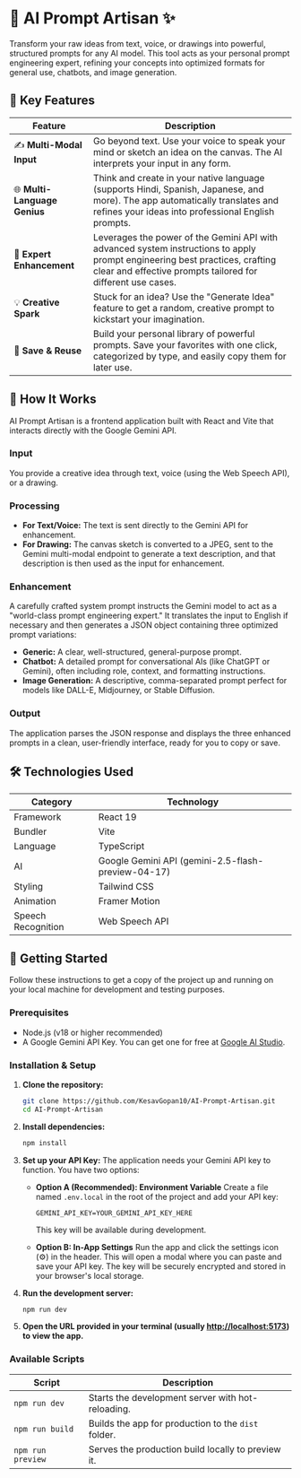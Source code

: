 
# 🎨 AI Prompt Artisan ✨

Transform your raw ideas from text, voice, or drawings into powerful, structured prompts for any AI model. This tool acts as your personal prompt engineering expert, refining your concepts into optimized formats for general use, chatbots, and image generation.
## 🚀 Key Features

| Feature | Description |
|---------|-------------|
| ✍️ **Multi-Modal Input** | Go beyond text. Use your voice to speak your mind or sketch an idea on the canvas. The AI interprets your input in any form. |
| 🌐 **Multi-Language Genius** | Think and create in your native language (supports Hindi, Spanish, Japanese, and more). The app automatically translates and refines your ideas into professional English prompts. |
| 🔮 **Expert Enhancement** | Leverages the power of the Gemini API with advanced system instructions to apply prompt engineering best practices, crafting clear and effective prompts tailored for different use cases. |
| 💡 **Creative Spark** | Stuck for an idea? Use the "Generate Idea" feature to get a random, creative prompt to kickstart your imagination. |
| 💾 **Save & Reuse** | Build your personal library of powerful prompts. Save your favorites with one click, categorized by type, and easily copy them for later use. |

## 🤔 How It Works

AI Prompt Artisan is a frontend application built with React and Vite that interacts directly with the Google Gemini API.

### Input
You provide a creative idea through text, voice (using the Web Speech API), or a drawing.

### Processing
- **For Text/Voice:** The text is sent directly to the Gemini API for enhancement.
- **For Drawing:** The canvas sketch is converted to a JPEG, sent to the Gemini multi-modal endpoint to generate a text description, and that description is then used as the input for enhancement.

### Enhancement
A carefully crafted system prompt instructs the Gemini model to act as a "world-class prompt engineering expert." It translates the input to English if necessary and then generates a JSON object containing three optimized prompt variations:
- **Generic:** A clear, well-structured, general-purpose prompt.
- **Chatbot:** A detailed prompt for conversational AIs (like ChatGPT or Gemini), often including role, context, and formatting instructions.
- **Image Generation:** A descriptive, comma-separated prompt perfect for models like DALL-E, Midjourney, or Stable Diffusion.

### Output
The application parses the JSON response and displays the three enhanced prompts in a clean, user-friendly interface, ready for you to copy or save.

## 🛠️ Technologies Used

| Category | Technology |
|----------|------------|
| Framework | React 19 |
| Bundler | Vite |
| Language | TypeScript |
| AI | Google Gemini API (gemini-2.5-flash-preview-04-17) |
| Styling | Tailwind CSS |
| Animation | Framer Motion |
| Speech Recognition | Web Speech API |

## 🏁 Getting Started

Follow these instructions to get a copy of the project up and running on your local machine for development and testing purposes.

### Prerequisites
- Node.js (v18 or higher recommended)
- A Google Gemini API Key. You can get one for free at [Google AI Studio](https://ai.google/).

### Installation & Setup

1. **Clone the repository:**
   ```bash
   git clone https://github.com/KesavGopan10/AI-Prompt-Artisan.git
   cd AI-Prompt-Artisan
   ```

2. **Install dependencies:**
   ```bash
   npm install
   ```

3. **Set up your API Key:**
   The application needs your Gemini API key to function. You have two options:

   - **Option A (Recommended): Environment Variable**
     Create a file named `.env.local` in the root of the project and add your API key:
     ```env
     GEMINI_API_KEY=YOUR_GEMINI_API_KEY_HERE
     ```
     This key will be available during development.

   - **Option B: In-App Settings**
     Run the app and click the settings icon (⚙️) in the header. This will open a modal where you can paste and save your API key. The key will be securely encrypted and stored in your browser's local storage.

4. **Run the development server:**
   ```bash
   npm run dev
   ```

5. **Open the URL provided in your terminal (usually [http://localhost:5173](http://localhost:5173)) to view the app.**

### Available Scripts

| Script | Description |
|--------|-------------|
| `npm run dev` | Starts the development server with hot-reloading. |
| `npm run build` | Builds the app for production to the `dist` folder. |
| `npm run preview` | Serves the production build locally to preview it. |

